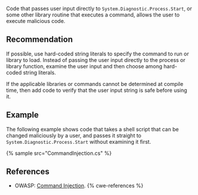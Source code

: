 Code that passes user input directly to `System.Diagnostic.Process.Start`, or some other library routine that executes a command, allows the user to execute malicious code.


## Recommendation
If possible, use hard-coded string literals to specify the command to run or library to load. Instead of passing the user input directly to the process or library function, examine the user input and then choose among hard-coded string literals.

If the applicable libraries or commands cannot be determined at compile time, then add code to verify that the user input string is safe before using it.


## Example
The following example shows code that takes a shell script that can be changed maliciously by a user, and passes it straight to `System.Diagnostic.Process.Start` without examining it first.

{% sample src="CommandInjection.cs" %}

## References
* OWASP: [Command Injection](https://www.owasp.org/index.php/Command_Injection).
{% cwe-references %}
